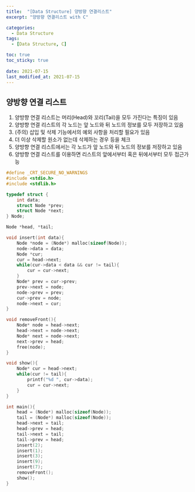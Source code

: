 ```yaml
---
title:  "[Data Structure] 양방향 연결리스트"
excerpt: "양방향 연결리스트 with C"

categories:
  - Data Structure
tags:
  - [Data Structure, C]

toc: true
toc_sticky: true
 
date: 2021-07-15
last_modified_at: 2021-07-15
---
```

## 양방향 연결 리스트
1. 양방향 연결 리스트는 머리(Head)와 꼬리(Tail)을 모두 가진다는 특징이 있음
2. 양방향 연결 리스트의 각 노드는 앞 노드와 뒤 노드의 정보를 모두 저장하고 있음
3. (주의) 삽입 및 삭제 기능에서의 예외 사항을 처리할 필요가 있음
4. 더 이상 삭제할 원소가 없는데 삭제하는 경우 등을 체크
5. 양방향 연결 리스트에서는 각 노드가 앞 노드와 뒤 노드의 정보를 저장하고 있음
6. 양방향 연결 리스트를 이용하면 리스트의 앞에서부터 혹은 뒤에서부터 모두 접근가능

```cpp
#define _CRT_SECURE_NO_WARNINGS
#include <stdio.h>
#include <stdlib.h>

typedef struct {
    int data;
    struct Node *prev;
    struct Node *next;
} Node;

Node *head, *tail;

void insert(int data){
    Node *node = (Node*) malloc(sizeof(Node));
    node->data = data;
    Node *cur;
    cur = head->next;
    while(cur->data < data && cur != tail){
        cur = cur->next;
    }
    Node* prev = cur->prev;
    prev->next = node;
    node->prev = prev;
    cur->prev = node;
    node->next = cur;
}

void removeFront(){
    Node* node = head->next;
    head->next = node->next;
    Node* next = node->next;
    next->prev = head;
    free(node);
}

void show(){
    Node* cur = head->next;
    while(cur != tail){
        printf("%d ", cur->data);
        cur = cur->next;
    }
}

int main(){
    head = (Node*) malloc(sizeof(Node));
    tail = (Node*) malloc(sizeof(Node));
    head->next = tail;
    head->prev = head;
    tail->next = tail;
    tail->prev = head;
    insert(2);
    insert(1);
    insert(3);
    insert(9);
    insert(7);
    removeFront();
    show();
}
```